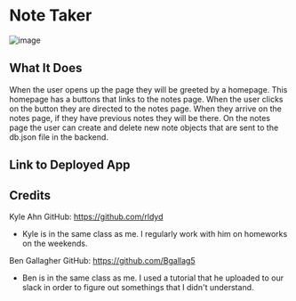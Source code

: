 # Note Taker

![image](https://user-images.githubusercontent.com/81602695/128651712-4ee2340d-96e1-4d45-9af0-c6eee3ce12b8.png)

## What It Does

  When the user opens up the page they will be greeted by a homepage. This homepage has a buttons that links to the notes page. 
  When the user clicks on the button they are directed to the notes page. When they arrive on the notes page, if they have previous notes they will be there. 
  On the notes page the user can create and delete new note objects that are sent to the db.json file in the backend. 
 
## Link to Deployed App
 
 
 
## Credits 

Kyle Ahn 
GitHub: https://github.com/rldyd
- Kyle is in the same class as me. I regularly work with him on homeworks on the weekends. 

Ben Gallagher
GitHub: https://github.com/Bgallag5
- Ben is in the same class as me. I used a tutorial that he uploaded to our slack in order to figure out somethings that I didn't understand. 
